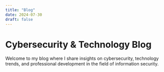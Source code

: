 ```yaml
---
title: "Blog"
date: 2024-07-30
draft: false
---
```


# Cybersecurity & Technology Blog

Welcome to my blog where I share insights on cybersecurity, technology trends, and professional development in the field of information security. 